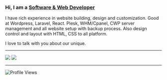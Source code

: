 ### Hi, I am a [Software & Web Developer](https://akin.ayturan.com/) 

I have rich experience in website building, design and customization. Good at Wordpress, Laravel, React. Plesk, WHM/Cpanel, CWP server management and all website setup with backup
process. Also design control and layout with HTML, CSS to all platform.

I love to talk with you about our unique.

* * * * *

![](https://github-readme-stats.vercel.app/api?include_all_commits=true&hide_title=true&username=akinayturan&count_private=true&show_icons=true&theme=graywhite) ![](https://github-readme-stats.vercel.app/api/top-langs/?username=akinayturan&layout=compact)


* * * * *

![Profile Views](https://komarev.com/ghpvc/?username=akinayturan)

